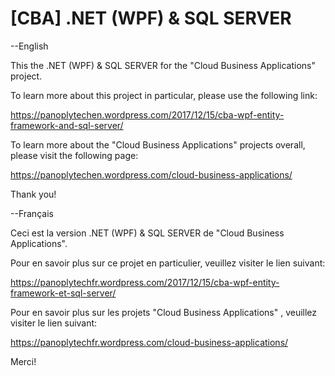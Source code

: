 [CBA] .NET (WPF) & SQL SERVER
==============================

--English

This the .NET (WPF) & SQL SERVER for the "Cloud Business Applications" project.

To learn more about this project in particular, please use the following link:

https://panoplytechen.wordpress.com/2017/12/15/cba-wpf-entity-framework-and-sql-server/

To learn more about the "Cloud Business Applications" projects overall, please visit the following page:

https://panoplytechen.wordpress.com/cloud-business-applications/

Thank you!


--Français

Ceci est la version .NET (WPF) & SQL SERVER de "Cloud Business Applications".

Pour en savoir plus sur ce projet en particulier, veuillez visiter le lien suivant:

https://panoplytechfr.wordpress.com/2017/12/15/cba-wpf-entity-framework-et-sql-server/

Pour en savoir plus sur les projets "Cloud Business Applications" , veuillez visiter le lien suivant:

https://panoplytechfr.wordpress.com/cloud-business-applications/

Merci!


